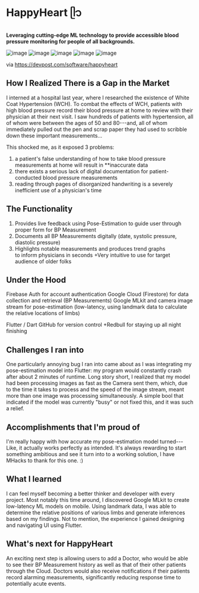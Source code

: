 # HappyHeart ᥫ᭡
**Leveraging cutting-edge ML technology to provide accessible blood pressure monitoring for people of all backgrounds.**

![image](https://github.com/jamalvh/happyheart/assets/113135025/fe1ad3ce-d42c-4bbf-93c5-9a6096e3a428)
![image](https://github.com/jamalvh/happyheart/assets/113135025/f88de365-ec94-4441-aa79-0c803e00888d)
![image](https://github.com/jamalvh/happyheart/assets/113135025/35a3d697-92f5-4796-aca7-8e9c56071cd5)
![image](https://github.com/jamalvh/happyheart/assets/113135025/ae22cfee-2ba4-4329-9c29-edf9e6039c95)
![image](https://github.com/jamalvh/happyheart/assets/113135025/708e41eb-a5b0-403d-89d5-ecb3e4a032f4)

via https://devpost.com/software/happyheart

How I Realized There is a Gap in the Market
-------------------------------------------

I interned at a hospital last year, where I researched the existence of White Coat Hypertension (WCH). To combat the effects of WCH, patients with high blood pressure record their blood pressure at home to review with their physician at their next visit. I saw hundreds of patients with hypertension, all of whom were between the ages of 50 and 80---and, all of whom immediately pulled out the pen and scrap paper they had used to scribble down these important measurements...

This shocked me, as it exposed 3 problems: 
1) a patient's false understanding of how to take blood pressure measurements at home will result in **inaccurate data
2) there exists a serious lack of digital documentation for patient-conducted blood pressure measurements
3) reading through pages of disorganized handwriting is a severely inefficient use of a physician's time

The Functionality
-----------------

1) Provides live feedback using Pose-Estimation to guide user through proper form for BP Measurement
2) Documents all BP Measurements digitally (date, systolic pressure, diastolic pressure)
3) Highlights notable measurements and produces trend graphs to inform physicians in seconds +Very intuitive to use for target audience of older folks

Under the Hood
--------------

Firebase Auth for account authentication Google Cloud (Firestore) for data collection and retrieval (BP Measurements) Google MLkit and camera image stream for pose-estimation (low-latency, using landmark data to calculate the relative locations of limbs)

Flutter / Dart GitHub for version control +Redbull for staying up all night finishing

Challenges I ran into
---------------------

One particularly annoying bug I ran into came about as I was integrating my pose-estimation model into Flutter: my program would constantly crash after about 2 minutes of runtime. Long story short, I realized that my model had been processing images as fast as the Camera sent them, which, due to the time it takes to process and the speed of the image stream, meant more than one image was processing simultaneously. A simple bool that indicated if the model was currently "busy" or not fixed this, and it was such a relief.

Accomplishments that I'm proud of
---------------------------------

I'm really happy with how accurate my pose-estimation model turned--- Like, it actually works perfectly as intended. It's always rewarding to start something ambitious and see it turn into to a working solution, I have MHacks to thank for this one. :)

What I learned
--------------

I can feel myself becoming a better thinker and developer with every project. Most notably this time around, I discovered Google MLkit to create low-latency ML models on mobile. Using landmark data, I was able to determine the relative positions of various limbs and generate inferences based on my findings. Not to mention, the experience I gained designing and navigating UI using Flutter.

What's next for HappyHeart
--------------------------

An exciting next step is allowing users to add a Doctor, who would be able to see their BP Measurement history as well as that of their other patients through the Cloud. Doctors would also receive notifications if their patients record alarming measurements, significantly reducing response time to potentially acute events.





